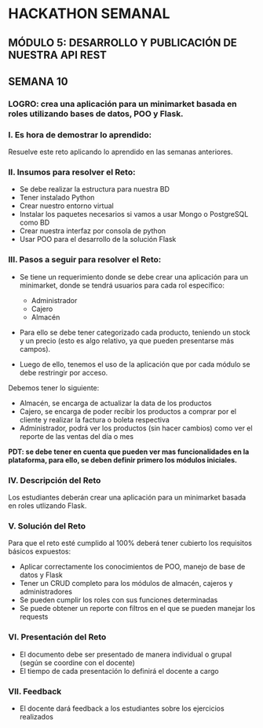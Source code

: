 # HACKATHON SEMANAL

## MÓDULO 5: DESARROLLO Y PUBLICACIÓN DE NUESTRA API REST

## SEMANA 10
### LOGRO: crea una aplicación para un minimarket basada en roles utilizando bases de datos, POO y Flask. 


### I.	Es hora de demostrar lo aprendido:
Resuelve este reto aplicando lo aprendido en las semanas anteriores.  

### II.	Insumos para resolver el Reto:
- Se debe realizar la estructura para nuestra BD
- Tener instalado Python
- Crear nuestro entorno virtual
- Instalar los paquetes necesarios si vamos a usar Mongo o PostgreSQL como BD
- Crear nuestra interfaz por consola de python
- Usar POO para el desarrollo de la solución Flask

### III.	Pasos a seguir para resolver el Reto:

- Se tiene un requerimiento donde se debe crear una aplicación para un minimarket, donde se tendrá usuarios para cada rol específico: 
    -	Administrador
    -	Cajero
    -	Almacén

- Para ello se debe tener categorizado cada producto, teniendo un stock y un precio (esto es algo relativo, ya que pueden presentarse más campos). 

- Luego de ello, tenemos el uso de la aplicación que por cada módulo se debe restringir por acceso.

Debemos tener lo siguiente: 
-	Almacén, se encarga de actualizar la data de los productos
-	Cajero, se encarga de poder recibir los productos a comprar por el cliente y realizar la factura o boleta respectiva
-	Administrador, podrá ver los productos (sin hacer cambios) como ver el reporte de las ventas del día o mes

**PDT: se debe tener en cuenta que pueden ver mas funcionalidades en la plataforma, para ello, se deben definir primero los módulos iniciales.**


### IV.	Descripción del Reto
Los estudiantes deberán crear una aplicación para un minimarket basada en roles utlizando Flask. 
 
### V.	Solución del Reto
Para que el reto esté cumplido al 100% deberá tener cubierto los requisitos básicos expuestos:
- Aplicar correctamente los conocimientos de POO, manejo de base de datos y Flask
- Tener un CRUD completo para los módulos de almacén, cajeros y administradores
- Se pueden cumplir los roles con sus funciones determinadas
- Se puede obtener un reporte con filtros en el que se pueden manejar los requests

### VI.	Presentación del Reto
- El documento debe ser presentado de manera individual o grupal (según se coordine con el docente)
- El tiempo de cada presentación lo definirá el docente a cargo

### VII.	Feedback
- El docente dará feedback a los estudiantes sobre los ejercicios realizados